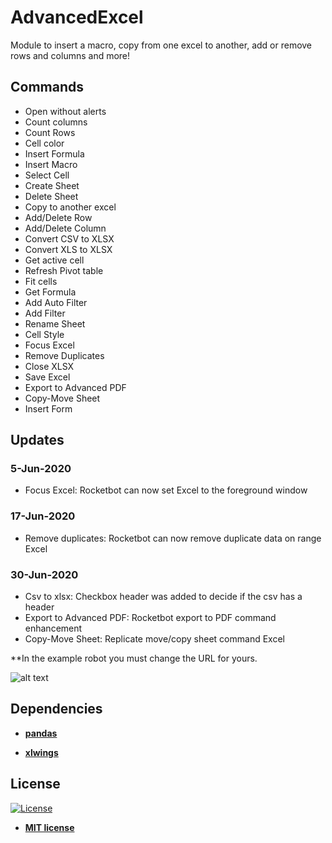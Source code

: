 # AdvancedExcel
Module to insert a macro, copy from one excel to another, add or remove rows and columns and more!

## Commands
<ul class="commands_readme">
    <li>Open without alerts</li>
    <li>Count columns</li>
    <li>Count Rows</li>
    <li>Cell color</li>
    <li>Insert Formula</li>
    <li>Insert Macro</li>
    <li>Select Cell</li>
    <li>Create Sheet</li>
    <li>Delete Sheet</li>
    <li>Copy to another excel</li>
    <li>Add/Delete Row</li>
    <li>Add/Delete Column</li>
    <li>Convert CSV to XLSX</li>
    <li>Convert XLS to XLSX</li>
    <li>Get active cell</li>
    <li>Refresh Pivot table</li>
    <li>Fit cells</li>
    <li>Get Formula</li>
    <li>Add Auto Filter</li>
    <li>Add Filter</li>
    <li>Rename Sheet</li>
    <li>Cell Style</li>
    <li>Focus Excel</li>
    <li>Remove Duplicates</li>
    <li>Close XLSX</li>
    <li>Save Excel</li>
    <li>Export to Advanced PDF</li>
    <li>Copy-Move Sheet</li>
    <li>Insert Form</li>
</ul>

## Updates

### 5-Jun-2020
- Focus Excel: Rocketbot can now set Excel to the foreground window
### 17-Jun-2020
- Remove duplicates: Rocketbot can now remove duplicate data on range Excel
### 30-Jun-2020
- Csv to xlsx: Checkbox header was added to decide if the csv has a header
- Export to Advanced PDF: Rocketbot export to PDF command enhancement
- Copy-Move Sheet: Replicate move/copy sheet command Excel


**In the example robot you must change the URL for yours.

![alt text](https://raw.githubusercontent.com/rocketbot-cl/AdvancedExcel/master/example/excel.png)

<h2>Dependencies</h2>

<ul>
  <li>
    <strong>
      <a href="https://pypi.org/project/pandas/">pandas</a>
    </strong> 
  </li>  
</ul>  
<ul>
  <li>
    <strong>
      <a href="https://pypi.org/project/xlwings/">xlwings</a>
    </strong> 
  </li>  
</ul>  

<h2>License</h2>

<p><a href="http://badges.mit-license.org" rel="nofollow"><img src="https://camo.githubusercontent.com/107590fac8cbd65071396bb4d04040f76cde5bde/687474703a2f2f696d672e736869656c64732e696f2f3a6c6963656e73652d6d69742d626c75652e7376673f7374796c653d666c61742d737175617265" alt="License" data-canonical-src="http://img.shields.io/:license-mit-blue.svg?style=flat-square" style="max-width:100%;"></a></p>

<ul>
  <li><strong><a href="http://opensource.org/licenses/mit-license.php" rel="nofollow">MIT license</a></strong></li>
</ul>  
